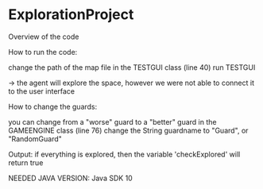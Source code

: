 # ExplorationProject

Overview of the code

How to run the code:

  change the path of the map file in the TESTGUI class (line 40)
  run TESTGUI

  -> the agent will explore the space, however we were not able to connect it to the user interface
  
How to change the guards:

  you can change from a "worse" guard to a "better" guard in the GAMEENGINE class (line 76)
  change the String guardname to "Guard", or "RandomGuard"
  
  
Output: if everything is explored, then the variable 'checkExplored' will return true

NEEDED JAVA VERSION: Java SDK 10
